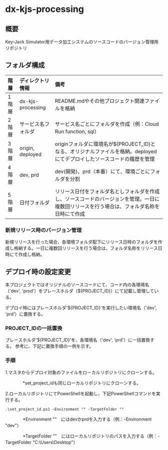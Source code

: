 # dx-kjs-processing

## 概要
Key-Jack Simulator用データ加工システムのソースコードのバージョン管理用リポジトリ

## フォルダ構成

| 階層 | ディレクトリ情報 | 備考 |
|:-----------|:-----------|:-----------|
| 1階層 | dx-kjs-processing | README.mdやその他プロジェクト関連ファイルを格納 |
| 2階層 | サービス名フォルダ | サービス名ごとにフォルダを作成（例：Cloud Run function, sql） |
| 3階層 | origin, deployed | originフォルダに環境名が${PROJECT_ID}となる、オリジナルファイルを格納。deployedにてデプロイしたソースコードの履歴を管理 |
| 4階層 | dev, prd | dev(開発)、prd（本番）にて、環境ごとにフォルダを分割 |
| 5階層 | 日付フォルダ | リリース日付をフォルダ名としフォルダを作成し、ソースコードのバージョンを管理。一日に複数回リリースを行う場合は、フォルダ名称を日時にて作成 |

### 新規リリース時のバージョン管理

新規リリースを行った場合、各環境フォルダ配下にリリース日時のフォルダを作成し格納する。一日に複数回リリースを行う場合は、フォルダ名称をリリース日時にて作成し格納。

## デプロイ時の設定変更

本プロジェクトではオリジナルのソースコードにて、コード内の各環境名（'dev', 'prod'）をプレースホルダ（${PROJECT_ID}）にて記載し管理している。

デプロイ時にはプレースホルダ'${PROJECT_ID}'を実行したい環境名（'dev', 'prd'）に置換する。

### PROJECT_IDの一括置換

プレースホルダ'${PROJECT_ID}'を、各環境名（'dev', 'prd'）に一括置換する。
参考に、下記に置換手順の一例を示す。

### 手順

1.マスタからデプロイ対象のファイルをローカルリポジトリにクローンする。

　　　　*set_project_idも同じローカルリポジトリにクローンする。


2.ローカルリポジトリにてPowerShellを起動し、下記PowerShellコマンドを実行する。

    .\set_project_id.ps1 -Environment "" -TargetFolder ""
    
　　　　*Environment ""　にはdevかprdを入力する（例：-Environment "dev"）

　　　　*TargetFolder ""　にはローカルリポジトリのパスを入力する（例：-TargetFolder "C:\Users\Desktop"）

